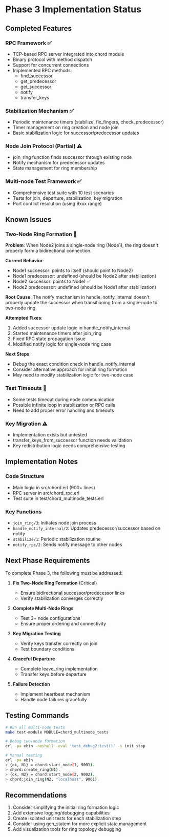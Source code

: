 # Phase 3 Implementation Status

## Completed Features

### RPC Framework ✅
- TCP-based RPC server integrated into chord module
- Binary protocol with method dispatch
- Support for concurrent connections
- Implemented RPC methods:
  - find_successor
  - get_predecessor
  - get_successor
  - notify
  - transfer_keys

### Stabilization Mechanism ✅
- Periodic maintenance timers (stabilize, fix_fingers, check_predecessor)
- Timer management on ring creation and node join
- Basic stabilization logic for successor/predecessor updates

### Node Join Protocol (Partial) ⚠️
- join_ring function finds successor through existing node
- Notify mechanism for predecessor updates
- State management for ring membership

### Multi-node Test Framework ✅
- Comprehensive test suite with 10 test scenarios
- Tests for join, departure, stabilization, key migration
- Port conflict resolution (using 9xxx range)

## Known Issues

### Two-Node Ring Formation 🔴
**Problem**: When Node2 joins a single-node ring (Node1), the ring doesn't properly form a bidirectional connection.

**Current Behavior**:
- Node1 successor: points to itself (should point to Node2)
- Node1 predecessor: undefined (should be Node2 after stabilization)
- Node2 successor: points to Node1 ✅
- Node2 predecessor: undefined (should be Node1 after stabilization)

**Root Cause**: The notify mechanism in handle_notify_internal doesn't properly update the successor when transitioning from a single-node to two-node ring.

**Attempted Fixes**:
1. Added successor update logic in handle_notify_internal
2. Started maintenance timers after join_ring
3. Fixed RPC state propagation issue
4. Modified notify logic for single-node ring case

**Next Steps**:
- Debug the exact condition check in handle_notify_internal
- Consider alternative approach for initial ring formation
- May need to modify stabilization logic for two-node case

### Test Timeouts 🔴
- Some tests timeout during node communication
- Possible infinite loop in stabilization or RPC calls
- Need to add proper error handling and timeouts

### Key Migration ⚠️
- Implementation exists but untested
- transfer_keys_from_successor function needs validation
- Key redistribution logic needs comprehensive testing

## Implementation Notes

### Code Structure
- Main logic in src/chord.erl (900+ lines)
- RPC server in src/chord_rpc.erl
- Test suite in test/chord_multinode_tests.erl

### Key Functions
- `join_ring/3`: Initiates node join process
- `handle_notify_internal/2`: Updates predecessor/successor based on notify
- `stabilize/1`: Periodic stabilization routine
- `notify_rpc/2`: Sends notify message to other nodes

## Next Phase Requirements

To complete Phase 3, the following must be addressed:

1. **Fix Two-Node Ring Formation** (Critical)
   - Ensure bidirectional successor/predecessor links
   - Verify stabilization converges correctly

2. **Complete Multi-Node Rings**
   - Test 3+ node configurations
   - Ensure proper ordering and connectivity

3. **Key Migration Testing**
   - Verify keys transfer correctly on join
   - Test boundary conditions

4. **Graceful Departure**
   - Complete leave_ring implementation
   - Transfer keys before departure

5. **Failure Detection**
   - Implement heartbeat mechanism
   - Handle node failures gracefully

## Testing Commands

```bash
# Run all multi-node tests
make test-module MODULE=chord_multinode_tests

# Debug two-node formation
erl -pa ebin -noshell -eval 'test_debug2:test()' -s init stop

# Manual testing
erl -pa ebin
> {ok, N1} = chord:start_node(1, 9001).
> chord:create_ring(N1).
> {ok, N2} = chord:start_node(2, 9002).
> chord:join_ring(N2, "localhost", 9001).
```

## Recommendations

1. Consider simplifying the initial ring formation logic
2. Add extensive logging/debugging capabilities
3. Create isolated unit tests for each stabilization step
4. Consider using gen_statem for more explicit state management
5. Add visualization tools for ring topology debugging
